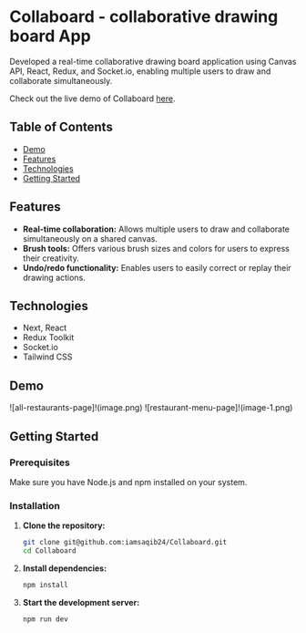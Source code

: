 # Collaboard - collaborative drawing board App

Developed a real-time collaborative drawing board application using Canvas API, React, Redux, and Socket.io, enabling multiple users to draw and collaborate simultaneously.

Check out the live demo of Collaboard [here](https://collaboard.vercel.app/).

## Table of Contents

- [Demo](#demo)
- [Features](#features)
- [Technologies](#technologies)
- [Getting Started](#getting-started)

## Features

- **Real-time collaboration:** Allows multiple users to draw and collaborate simultaneously on a shared canvas.
- **Brush tools:** Offers various brush sizes and colors for users to express their creativity.
- **Undo/redo functionality:** Enables users to easily correct or replay their drawing actions.

## Technologies

- Next, React
- Redux Toolkit
- Socket.io
- Tailwind CSS

## Demo

![all-restaurants-page]!(image.png)
![restaurant-menu-page]!(image-1.png)

## Getting Started

### Prerequisites

Make sure you have Node.js and npm installed on your system.

### Installation

1. **Clone the repository:**

   ```bash
   git clone git@github.com:iamsaqib24/Collaboard.git
   cd Collaboard
   ```

2. **Install dependencies:**

   ```bash
   npm install
   ```

3. **Start the development server:**

   ```bash
   npm run dev
   ```